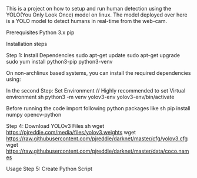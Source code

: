 This is a project on how to setup and run human detection using the YOLO(You Only Look Once) model on linux. The model deployed over here is a YOLO model to detect humans in real-time from the web-cam. 

Prerequisites 
Python 3.x 
pip 

Installation 
steps 

Step 1: Install Dependencies 
sudo apt-get update 
sudo apt-get upgrade 
sudo yum install python3-pip python3-venv 

On non-archlinux based systems, you can install the required dependencies using: 

In the second Step: Set Environment // Highly recommended to set Virtual environment 
sh 
python3 -m venv yolov3-env 
yolov3-env/bin/activate 

Before running the code import following python packages like 
sh 
pip install numpy opencv-python 

Step 4: Download YOLOv3 Files 
sh 
wget https://pjreddie.com/media/files/yolov3.weights 
wget https://raw.githubusercontent.com/pjreddie/darknet/master/cfg/yolov3.cfg 
wget https://raw.githubusercontent.com/pjreddie/darknet/master/data/coco.names 

Usage 
Step 5: Create Python Script 
